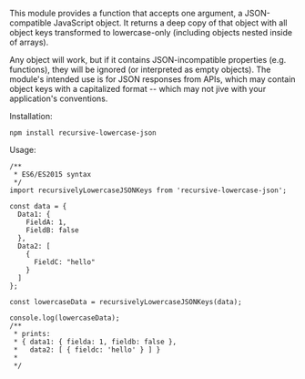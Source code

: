This module provides a function that accepts one argument, a JSON-compatible JavaScript object. It returns a deep copy of that object with all object keys transformed to lowercase-only (including objects nested inside of arrays).

Any object will work, but if it contains JSON-incompatible properties (e.g. functions), they will be ignored (or interpreted as empty objects). The module's intended use is for JSON responses from APIs, which may contain object keys with a capitalized format -- which may not jive with your application's conventions.

Installation:
```
npm install recursive-lowercase-json
```

Usage:
```
/**
 * ES6/ES2015 syntax
 */
import recursivelyLowercaseJSONKeys from 'recursive-lowercase-json';

const data = {
  Data1: {
    FieldA: 1,
    FieldB: false
  },
  Data2: [
    {
      FieldC: "hello"
    }
  ]
};

const lowercaseData = recursivelyLowercaseJSONKeys(data);

console.log(lowercaseData);
/**
 * prints:
 * { data1: { fielda: 1, fieldb: false },
 *   data2: [ { fieldc: 'hello' } ] }
 *
 */
```

